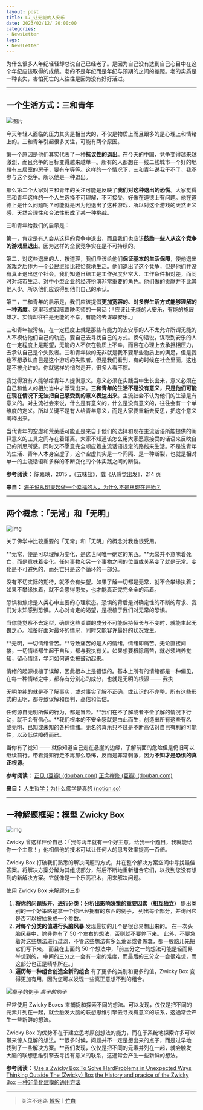 ```yaml
---
layout: post
title: L7_让无能的人安乐
date: 2023/02/12/ 20:00:00
categories:
- NewsLetter
tags:
- NewsLetter
---
```


为什么很多人年纪轻轻却总说自己已经老了。是因为自己没有达到自己心目中在这个年纪应该取得的成绩。老的不是年纪而是年纪与预期的之间的差距。老的实质是一种丧失，害怕死亡的人往往是因为没有好好活过。

---

## 一个生活方式：三和青年

![图片](https://pics.naaln.com/blog/2023-02-12-085378.png-basicBlog)

今天年轻人面临的压力其实是相当大的，不仅是物质上而且跟多的是心理上和情绪上的。三和青年引起很多关注，可能有两个原因。

第一个原因是他们其实代表了一种**抗议性的退出**。在今天的中国，竞争变得越来越激烈，而且竞争的目标变得越来越单一。所有的人都想在一线二线城市一个好的地段有三居室的房子，要有车等等。这样的一个情况下，三和青年说我干不了，我不参与这个竞争。所以他是一种退出。

那么第二个大家对三和青年的关注可能是反映了**我们对这种退出的恐慌**。大家觉得三和青年这样的一个人生选择不可理解，不可接受，好像在道德上有问题。他在道德上是什么问题呢？可能就是因为他退出了这种游戏，所以对这个游戏的天然正义感、天然合理性和合法性形成了某一种挑战。

三和青年给我们的启示是：

第一，肯定是有人会从这样的竞争中退出，而且我们也应该**鼓励一些人从这个竞争的游戏里退出**。因为这样的全民竞争实在是不可持续的。

第二，对这些退出的人，按道理，我们应该给他们**保证基本的生活保障**，使他退出游戏之后作为一个公民继续比较恰意地生活。他们退出了这个竞争，但是他们并没有真正退出这个社会。我们知道日结工是工作强度非常大、工作条件相对差，而同时对城市生活、对中小型企业的经济扮演非常重要的角色。他们做的贡献并不比其他人少。所以他们应该得到他们自己的承认。

第三，三和青年的启示是，我们应该提倡**更加宽容的、对多样生活方式能够理解的一种态度**。这里我想起陈嘉映老师的一句话：「应该让无能的人安乐，有能的施展雄才。实情却往往是无能的不幸，有能的去谋取安乐。」

三和青年被污名，在一定程度上就是那些有能力的去安乐的人不太允许所谓无能的人不模仿他们自己的轨迹，要自己去寻找自己的方式。换句话说，谋取到安乐的人在一定程度上是期望，无能的人不仅在物质上不幸，而且在心理上去承担相压力，去承认自己是个失败者。三和青年做的无非就是我不要那些物质上的满足，但是我也不想承认自己是这个游戏的失败者。但是我们看到，有的时候在社会里面，这也是不被允许的。你就这样的悄然走开，很多人看不惯。

我觉得没有人能够给青年人提供意义。意义必须在实践当中生长出来，意义必须在自己和他人的相处当中才浮现出来。**三和青年的生活不是没有意义，只是他们可能在现在情况下无法把自己感受到的意义表达出来**。主流社会不认为他们的生活是有意义的。对主流社会来说，什么是有意义的，什么是没有意义的，往往会有一个单维度的定义。所以关键不是有人给青年意义，而是大家要重新去反思，把这个意义阐释出来。

当代青年的空虚和荒芜感可能正是来自于他们的选择和现在主流话语所能提供的阐释意义的工具之间存在着距离。大家不知道该怎么用大家愿意接受的话语来反映自己的所思所感。同时又不愿意完全顺应着主流话语规定的路线来生活。不是说青年的生活、青年人本身空虚了，这个空虚其实是一个间隔、是一种断裂，也就是相对单一的主流话语和多样的不断变化的个体实践之间的断裂。

**参考阅读：**
陈嘉映，2015 ，《五味盐》，载《从感觉出发》，214 页

**来自：**
[海子说从明天起做一个幸福的人，为什么不是从现在开始？](https://mp.weixin.qq.com/s/dES2rEsEBH1EYr8FGF0vAw)

---

## 两个概念：「无常」和「无明」

![img](https://pics.naaln.com/blog/2023-02-12-cac84b.jpg-basicBlog)

关于佛学中比较重要的「无常」和「无明」的概念对我也很受用。

**无常，便是可以理解为变化，是这世间唯一确定的东西。**无常并不意味着死亡，而是意味着变化。任何事物和另一个事物之间的位置或关系变了就是无常。变化是不可避免的，而死亡只是这个循环的一部分。

没有不切实际的期待，就不会有失望。如果了解一切都是无常，就不会攀缘执着；如果不攀缘执着，就不会患得患失，也才能真正完完全全的活着。

恐惧和焦虑是人类心中主要的心理状态。恐惧的背后是对确定性的不断的苛求、我们对未知感到恐惧。人心对肯定的渴望，是根植于我们对无常的恐惧。

当你能觉察不去定型，确信这些关联的成分不可能保持恒长与不变时，就能生起无畏之心。准备好面对最坏的情况，同时又能容许最好的状况发生。

**无明，一切情绪皆苦。**导致痛苦的是人的情绪，情绪即痛苦。无论直接间接，一切情绪都生起于自私，都与我执有关。如果想要根除痛苦，就必须培养觉知，留心情绪，学习如何避免被鼓动起来。

情绪的起源根植于误解，因此根本上是错误的。基本上所有的情绪都是一种偏见，在每一种情绪之中，都存有分别心的成分，也就是无明的根源 —— 我执

无明单纯的就是不了解事实，或对事实了解不正确，或认识的不完整。所有这些形式的无明，都导致误解和误判，高估和低估。

任何源自无明所做的行为，都是冒险。**我们在不了解或者不全了解的情况下行动，就不会有信心。**我们根本的不安全感就是由此而生，创造出所有这些有名或无明、已知或未知的各种情绪。无名的喜乐只不过是不断高估对自己有利的可能性，以及低估障碍而已。

当你有了觉知 —— 就像知道自己走在悬崖的边缘，了解前面的危险但是仍旧可以继续前行。带着觉知行走不再那么恐怖，反而是非常刺激，因为**不知才是恐惧的真正根源**。

**参考阅读：**
[正见 (豆瓣) (douban.com)](https://book.douban.com/subject/1963912/)
[正念禅修 (豆瓣) (douban.com)](https://book.douban.com/subject/23037911/)

**来自：**
[人生哲学：为什么佛学是真的 (notion.so)](https://www.notion.so/c2c09b77a53249479af77774ace975f8)

---

## 一种解题框架：模型 Zwicky Box

![img](https://pics.naaln.com/blog/2023-02-12-b0006f.jpeg-basicBlog)

Zwicky 曾这样评价自己：「我每两年就有一个好主意。给我一个题目，我就能给你一个主意！」他相信他的技术可以让任何人的思考效率提高一百倍。

Zwicky Box 打破我们熟悉的解决问题的方式，并在整个解决方案空间中寻找最佳答案。将解决方案分解为其组成部分，然后不断地重新组合它们，以找到您没有想到的新解决方案。它就像是一个乐高积木，用来解决问题。

使用 Zwicky Box 来解题分三步

1. **将你的问题拆开，进行分类：分析出影响决策的重要因素（相互独立）** 提出类别的一个好策略是拿一个你已经拥有的东西的例子， 列出每个部分，并询问它是否可以被抽象成一个参数。
2. **对每个分类的值进行头脑风暴** 发现最初的几个是很容易想出来的。 在一次头脑风暴中，除非你有了 50 个左右的想法，否则就不要停下来。 此外，不要急着对这些想法进行过滤，不管这些想法有多么荒诞或者愚蠢，都一股脑儿先把它们写下来。 而且在上面的 50 个想法中，「前三分之一的想法可能是轻而易举想到的， 中间的三分之一会有一定的难度，而最后的三分之一会很难想，而这部分也正是精华所在。」
3. **遍历每一种组合创造全新的组合** 有了更多的类别和更多的值，Zwicky Box 变得更加有用，因为您可以发现一些真正意想不到的组合。

![桌子的例子](https://pics.naaln.com/blog/2023-02-12-8b08dc.jpg-basicBlog)
_桌子的例子_

经常使用 Zwicky Boxes 来捕捉和探索不同的想法。可以发现，仅仅是把不同的元素并列在一起，就会触发大脑的联想思维引擎去寻找有意义的联系，这通常会产生一些新鲜的想法。

Zwicky Box 的优势不在于建立思考原创想法的能力，而在于系统地探索许多可以带来惊人见解的想法。**很多时候，问题并不一定是想出来的点子，而是过早地找到了一些解决方案。**我们发现，仅仅是把不同的元素并列在一起，就会触发大脑的联想思维引擎去寻找有意义的联系，这通常会产生一些新鲜的想法。

**参考阅读：**
[Use a Zwicky Box To Solve HardProblems in Unexpected Ways](https://every.to/superorganizers/use-a-zwicky-box-to-solve-hard-problems-399122)
[Thinking Outside The (Zwicky) Box](http://blog.mindantix.com/2015/11/thinking-outside-the-zwicky-box/)
[the History and pracice of the Zwicky Box](http://www.matttaylor.com/public/zwicky_box_uses.htm)
[一种非量化建模的通用方法](http://www.swemorph.com/ma.html)

---

> 关注不迷路 [博客](https://blog.naaln.com/)｜[竹白](https://space.zhubai.love/)
